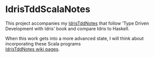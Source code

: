 
IdrisTddScalaNotes
==================

This project accompanies my [IdrisTddNotes](https://github.com/rpeszek/IdrisTddNotes/wiki) 
that follow 'Type Driven Development with Idris'
book and compare Idris to Haskell.

When this work gets into a more advanced state, I will think about incorporating these Scala programs  
[IdrisTddNotes wiki pages](https://github.com/rpeszek/IdrisTddNotes/wiki). 